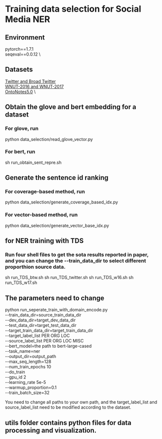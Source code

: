 # Training data selection for Social Media NER

## Environment 
pytorch==1.7.1  \
seqeval==0.0.12  \

## Datasets
[Twitter and Broad Twitter](https://github.com/jiachenwestlake/Multi-Cell_LSTM) \
[WNUT-2016 and WNUT-2017](https://github.com/cuhksz-nlp/SANER) \
[OntoNotes5.0](https://github.com/yhcc/OntoNotes-5.0-NER) \

## Obtain the glove and bert embedding for a dataset
### For glove, run
python data_selection/read_glove_vector.py
### For bert, run
sh run_obtain_sent_repre.sh

## Generate the sentence id ranking
### For coverage-based method, run
python data_selection/generate_coverage_based_idx.py
### For vector-based method, run
python data_selection/generate_vector_base_idx.py

## for NER training with TDS
### Run four shell files to get the sota results reported in paper, and you can change the --train_data_dir to select different proporthion source data.
sh run_TDS_btw.sh
sh run_TDS_twitter.sh
sh run_TDS_w16.sh
sh run_TDS_w17.sh

## The parameters need to change
python run_seperate_train_with_domain_encode.py \
--train_data_dir=source_train_data_dir \
--dev_data_dir=target_dev_data_dir \
--test_data_dir=target_test_data_dir \
--target_train_data_dir=target_train_data_dir \
--target_label_list PER ORG LOC \
--source_label_list PER ORG LOC MISC \
--bert_model=the path to bert-large-cased \
--task_name=ner \
--output_dir=output_path \
--max_seq_length=128 \
--num_train_epochs 10 \
--do_train \
--gpu_id 2 \
--learning_rate 5e-5 \
--warmup_proportion=0.1 \
--train_batch_size=32

You need to change all paths to your own path, and the target_label_list and source_label_list need to be modified according to the dataset.

## utils folder contains python files for data processing and visualization.
